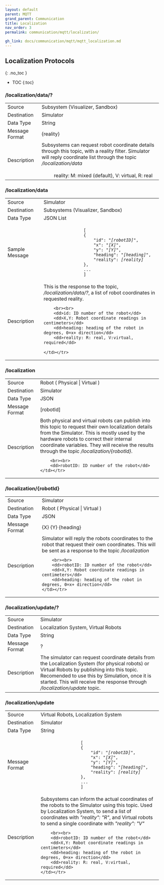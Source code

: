 ```yaml
---
layout: default
parent: MQTT
grand_parent: Communication
title: Localization
nav_order: 3
permalink: communication/mqtt/localization/

gh_link: docs/communication/mqtt/mqtt_localization.md
---
```


## Localization Protocols
{: .no_toc }

- TOC
{:toc}

###  /localization/data/?

<table>
    <tr><td>Source</td><td>Subsystem (Visualizer, Sandbox)</td></tr>
    <tr><td>Destination</td><td>Simulator</td></tr>
    <tr><td>Data Type</td><td>String</td></tr>
    <tr><td>Message Format</td><td>
        {reality}
    </td></tr>
    <tr><td>Description</td><td>
        Subsystems can request robot coordinate details through this topic, with a reality filter.
        Simulator will reply coordinate list through the topic <i>/localization/data</i>
        <br><br>
        <dd>reality: M: mixed (default), V: virtual, R: real</dd>
    </td></tr>
</table>

###  /localization/data

<table>
    <tr><td>Source</td><td>Simulator</td></tr>
    <tr><td>Destination</td><td>Subsystems (Visualizer, Sandbox)</td></tr>
    <tr><td>Data Type</td><td>JSON List</td></tr>
    <tr><td>Sample Message</td><td>
        <div class="language-json highlighter-rouge">
            <code class="highlight">
                [
                {
                    "id": "<i>[robotID]</i>",
                    "x": "<i>[X]</i>",
                    "y": "<i>[Y]</i>",
                    "heading": "<i>[heading]</i>",
                    "reality": <i>[reality]</i>
                },
                ...
                ]
            </code>
        </div>
    </td></tr>
    <tr><td>Description</td><td>
        This is the response to the topic, <i>/localization/data/?</i>,
        a list of robot coordinates in requested reality.

        <br><br>
        <dd>id: ID number of the robot</dd>
        <dd>X,Y: Robot coordinate readings in centimeters</dd>
        <dd>heading: heading of the robot in degrees, 0=x+ direction</dd>
        <dd>reality: R: real, V:virtual, required</dd>

    </td></tr>
</table>



### /localization

<table>
    <tr><td>Source</td><td>Robot ( Physical | Virtual )</td></tr>
    <tr><td>Destination</td><td>Simulator</td></tr>
    <tr><td>Data Type</td><td>JSON</td></tr>
    <tr><td>Message Format</td><td>
        [robotId]
    </td></tr>
    <tr><td>Description</td><td>
        Both physical and virtual robots can publish into this topic to request their own localization details
        from the Simulator. This is mostly used by the hardware robots to correct their internal coordinate variables.
        They will receive the results through the topic <i>/localization/{robotId}</i>.

        <br><br>
        <dd>robotID: ID number of the robot</dd>
    </td></tr>
</table>

### /localization/{robotId}

<table>
    <tr><td>Source</td><td>Simulator</td></tr>
    <tr><td>Destination</td><td>Robot ( Physical | Virtual ) </td></tr>
    <tr><td>Data Type</td><td>JSON</td></tr>
    <tr><td>Message Format</td><td>
        {X} {Y} {heading}
    </td></tr>
    <tr><td>Description</td><td>
        Simulator will reply the robots coordinates to the robot that request their own
        coordinates. This will be sent as a response to the topic <i>/localization</i>

        <br><br>
        <dd>robotID: ID number of the robot</dd>
        <dd>X,Y: Robot coordinate readings in centimeters</dd>
        <dd>heading: heading of the robot in degrees, 0=x+ direction</dd>
    </td></tr>
</table>

###  /localization/update/?

<table>
    <tr><td>Source</td><td>Simulator</td></tr>
    <tr><td>Destination</td><td>Localization System, Virtual Robots
    </td></tr>
    <tr><td>Data Type</td><td>String</td></tr>
    <tr><td>Message Format</td><td>
        ?
    </td></tr>
    <tr><td>Description</td><td>
        The simulator can request coordinate details from the
        Localization System (for physical robots) or Virtual Robots by publishing
        into this topic. Recomended to use this by Simulation, once it is started.
        This will receive the response through <i>/localization/update</i> topic.
    </td></tr>
</table>


###  /localization/update

<table>
    <tr><td>Source</td><td>Virtual Robots, Localization System</td></tr>
    <tr><td>Destination</td><td>Simulator</td></tr>
    <tr><td>Data Type</td><td>String</td></tr>
    <tr><td>Message Format</td><td>
        <div class="language-json highlighter-rouge">
            <code class="highlight">
                [
                {
                    "id": "<i>[robotID]</i>",
                    "x": "<i>[X]</i>",
                    "y": "<i>[Y]</i>",
                    "heading": "<i>[heading]</i>",
                    "reality": <i>[reality]</i>
                },
                ...
                ]
            </code>
        </div>
    </td></tr>
    <tr><td>Description</td><td>
        Subsystems can inform the actual coordinates of the robots to the Simulator using this topic.
        Used by Localization System, to send a list of coordinates with <i>"reality": "R"</i>, and
        Virtual robots to send a single coordinate with <i>"reality": "V"</i>

        <br><br>
        <dd>robotID: ID number of the robot</dd>
        <dd>X,Y: Robot coordinate readings in centimeters</dd>
        <dd>heading: heading of the robot in degrees, 0=x+ direction</dd>
        <dd>reality: R: real, V:virtual, required</dd>
    </td></tr>
</table>
